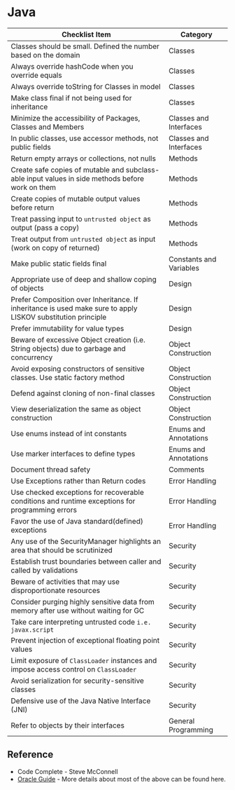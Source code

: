 # Java

Checklist Item | Category
-------------- | --------
Classes should be small. Defined the number based on the domain | Classes
Always override hashCode when you override equals | Classes
Always override toString for Classes in model | Classes
Make class final if not being used for inheritance | Classes
Minimize the accessibility of Packages, Classes and Members | Classes and Interfaces
In public classes, use accessor methods, not public fields | Classes and Interfaces
Return empty arrays or collections, not nulls | Methods
Create safe copies of mutable and subclass-able input values in side methods before work on them | Methods
Create copies of mutable output values before return | Methods
Treat passing input to `untrusted object` as output (pass a copy) | Methods
Treat output from `untrusted object` as input (work on copy of returned) | Methods
Make public static fields final | Constants and Variables
Appropriate use of deep and shallow coping of objects | Design
Prefer Composition over Inheritance. If inheritance is used make sure to apply LISKOV substitution principle | Design
Prefer immutability for value types | Design
Beware of excessive Object creation (i.e. String objects) due to garbage and concurrency | Object Construction
Avoid exposing constructors of sensitive classes. Use static factory method | Object Construction
Defend against cloning of non-final classes | Object Construction
View deserialization the same as object construction | Object Construction
Use enums instead of int constants | Enums and Annotations
Use marker interfaces to define types | Enums and Annotations
Document thread safety | Comments
Use Exceptions rather than Return codes | Error Handling
Use checked exceptions for recoverable conditions and runtime exceptions for programming errors | Error Handling
Favor the use of Java standard(defined) exceptions | Error Handling
Any use of the SecurityManager highlights an area that should be scrutinized | Security
Establish trust boundaries between caller and called by validations | Security
Beware of activities that may use disproportionate resources | Security
Consider purging highly sensitive data from memory after use without waiting for GC | Security
Take care interpreting untrusted code `i.e. javax.script` | Security
Prevent injection of exceptional floating point values | Security
Limit exposure of `ClassLoader` instances and impose access control on `ClassLoader` | Security
Avoid serialization for security-sensitive classes | Security
Defensive use of the Java Native Interface (JNI) | Security
Refer to objects by their interfaces | General Programming

## Reference

* Code Complete - Steve McConnell
* [Oracle Guide](https://www.oracle.com/technetwork/java/seccodeguide-139067.html) - More details about most of the above can be found here.
